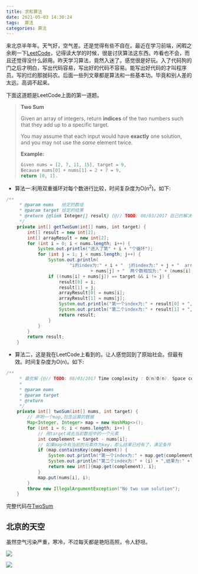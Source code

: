 ```yaml
---
title: 求和算法
date: 2021-05-03 14:30:24
tags:  算法
categories: 算法
---
```


来北京半年年。天气好，空气差。还是觉得有些不自在。最近在学习前端，闲暇之余刷一下[LeetCode](https://leetcode.com/)，记得读大学的时候，很是讨厌算法这东西。咋看也不会，而且还觉得没什么卵用。昨天学习算法，竟然入迷了。感觉很是好玩。入了代码狗的门之后才明白，写出代码容易，写出好的代码不容易。能写出好代码的才叫程序员。写的烂的那就码农。后面一些列文章都是算法和一些基本功。毕竟和别人差的太远。高调不起来。<!--more-->

下面这道题是LeetCode上面的第一道题。

> **Two Sum** 
>
> Given an array of integers, return **indices** of the two numbers such that they add up to a specific target.
>
> You may assume that each input would have **exactly** one solution, and you may not use the *same* element twice.
>
> **Example:**
>
> ```Java
> Given nums = [2, 7, 11, 15], target = 9,
> Because nums[0] + nums[1] = 2 + 7 = 9,
> return [0, 1].
> ```





- 算法一:利用双重循环对每个数进行比较，时间复杂度为O(n<sup>2</sup>)。如下:

```Java
/**
     * @param nums   给定的数组
     * @param target 给定的结果
     * @return {@link Integer[] result} {@// TODO: 08/03/2017 自己的解决方案 时间复杂度o(n*n)}
     */
    private int[] getTwoSum(int[] nums, int target) {
        int[] result = new int[2];
        int[] arrayResult = new int[2];
        for (int i = 0; i < nums.length; i++) {
            System.out.println("进入了第" + i + "个循环");
            for (int j = 1; j < nums.length; j++) {
                System.out.println(
                        "i的index为:" + i + "  j的index为:" + j + "  array[i]为：" + nums[i] + "  array[j]为: "
                                + nums[j] + "  两个数相加为:" + (nums[i] + nums[j]));
                if ((nums[i] + nums[j]) == target && i != j) {
                    result[0] = i;
                    result[1] = j;
                    arrayResult[0] = nums[i];
                    arrayResult[1] = nums[j];
                    System.out.println("第一个index为:" + result[0] + ",结果为:" + arrayResult[0]);
                    System.out.println("第二个index为:" + result[1] + ",结果为:" + arrayResult[1]);
                    return result;
                }
            }
        }
        return result;
    }
```

- 算法二，这是我在LeetCode上看到的。让人感觉回到了原始社会。但最有效。时间复杂度为O(n)。如下:

```Java
/**
     * 最优解 {@// TODO: 08/03/2017 Time complexity : O(n)O(n). Space complexity : O(n)O(n).  }
     *
     * @param nums
     * @param target
     * @return
     */
    private int[] twoSum(int[] nums, int target) {
        // 声明一个map,包含运算的数据
        Map<Integer, Integer> map = new HashMap<>();
        for (int i = 0; i < nums.length; i++) {
            // 用target减去当前数组中的一个元素
            int complement = target - nums[i];
            // 如果map中有当前的元素作为key，那么结果已经有了，满足条件
            if (map.containsKey(complement)) {
                System.out.println("第一个index为:" + map.get(complement) + ",结果为:" + nums[map.get(complement)]);
                System.out.println("第二个index为:" + (i) + ",结果为:" + nums[i]);
                return new int[]{map.get(complement), i};
            }
            map.put(nums[i], i);
        }
        throw new IllegalArgumentException("No two sum solution");
    }
```
完整代码在[TwoSum](https://github.com/jiangTaoQuite/DeepSea/blob/master/algorithm/src/tech/jiangtao/algorithm/TwoSum.java)

## 北京的天空

虽然空气污染严重，寒冷，不过每天都是艳阳高照，令人舒坦。

![](http://7xk0q3.com1.z0.glb.clouddn.com/201703099565IMG_20170309_123315.jpg)

![](http://7xk0q3.com1.z0.glb.clouddn.com/2017030974738IMG_20170309_123307.jpg)